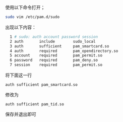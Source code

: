 使用以下命令打开；

```zsh
sudo vim /etc/pam.d/sudo
```

出现以下内容：

```zsh
  1 # sudo: auth account password session
  2 auth       include        sudo_local
  3 auth       sufficient     pam_smartcard.so
  4 auth       required       pam_opendirectory.so
  5 account    required       pam_permit.so
  6 password   required       pam_deny.so
  7 session    required       pam_permit.so
```


将下面这一行

```plain
auth sufficient pam_smartcard.so
```

修改为

```plain
auth sufficient pam_tid.so
```

保存并退出即可